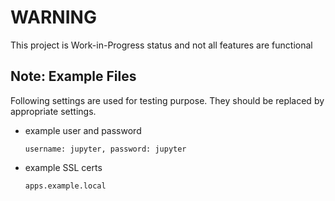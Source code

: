 # WARNING
This project is Work-in-Progress status and not all features are functional

## Note: Example Files
Following settings are used for testing purpose. They should be replaced by appropriate settings.
* example user and password
  ```
  username: jupyter, password: jupyter
  ```
* example SSL certs
  ```
  apps.example.local
  ```
